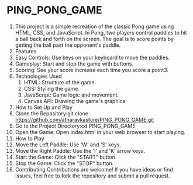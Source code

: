 # PING_PONG_GAME
1. This project is a simple recreation of the classic Pong game using HTML, CSS, and JavaScript. In Pong, two players control paddles to hit a ball back and forth on the screen. The goal is to score points by getting the ball past the opponent's paddle.
2. Features
 1. Easy Controls: Use keys on your keyboard to move the paddles.
 2. Gameplay: Start and stop the game with buttons.
 3. Scoring: See your score increase each time you score a point3.
3. Technologies Used
    1. HTML: Structure of the game.
    2. CSS: Styling the game.
    3. JavaScript: Game logic and movement.
    4. Canvas API: Drawing the game's graphics.
4. How to Set Up and Play
  1. Clone the Repository:git clone https://github.com/atharavkasture/PING_PONG_GAME.git
  2. Go to the Project Directory:cd PING_PONG_GAME
  3. Open the Game: Open index.html in your web browser to start playing.
5. How to Play
  1. Move the Left Paddle: Use 'W' and 'S' keys.
  2. Move the Right Paddle: Use the 'I' and 'K' arrow keys.
  3. Start the Game: Click the "START" button.
  4. Stop the Game: Click the "STOP" button.
6. Contributing
  Contributions are welcome! If you have ideas or find issues, feel free to fork the repository and submit a pull request.
